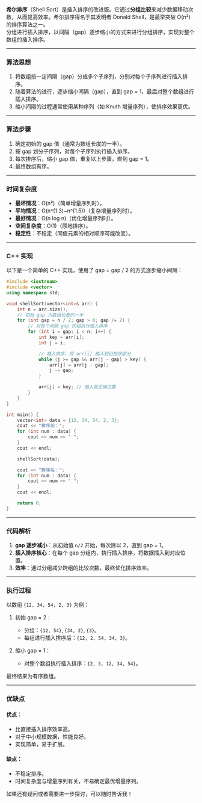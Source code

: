 **希尔排序**（Shell Sort）是插入排序的改进版。它通过**分组比较**来减少数据移动次数，从而提高效率。希尔排序得名于其发明者 Donald Shell，是最早突破 O(n²) 的排序算法之一。  
分组进行插入排序，以间隔（gap）逐步缩小的方式来进行分组排序，实现对整个数组的插入排序。

---

### **算法思想**
1. 将数组按一定间隔（gap）分成多个子序列，分别对每个子序列进行插入排序。
2. 随着算法的进行，逐步缩小间隔（gap），直到 gap = 1，最后对整个数组进行插入排序。
3. 缩小间隔的过程通常使用某种序列（如 Knuth 增量序列），使排序效果更优。

---

### **算法步骤**
1. 确定初始的 gap 值（通常为数组长度的一半）。
2. 按 gap 划分子序列，对每个子序列执行插入排序。
3. 每次排序后，缩小 gap 值，重复以上步骤，直到 gap = 1。
4. 最终数组有序。

---

### **时间复杂度**
- **最坏情况**：O(n²)（简单增量序列时）。
- **平均情况**：O(n^(1.3)~n^(1.5))（复杂增量序列时）。
- **最好情况**：O(n log n)（优化增量序列时）。
- **空间复杂度**：O(1)（原地排序）。
- **稳定性**：不稳定（同值元素的相对顺序可能改变）。

---

### **C++ 实现**
以下是一个简单的 C++ 实现，使用了 gap = gap / 2 的方式逐步缩小间隔：

```cpp
#include <iostream>
#include <vector>
using namespace std;

void shellSort(vector<int>& arr) {
    int n = arr.size();
    // 初始 gap 为数组长度的一半
    for (int gap = n / 2; gap > 0; gap /= 2) {
        // 对每个间隔 gap 的组执行插入排序
        for (int i = gap; i < n; i++) {
            int key = arr[i];
            int j = i;

            // 插入排序，将 arr[i] 插入到已排序部分
            while (j >= gap && arr[j - gap] > key) {
                arr[j] = arr[j - gap];
                j -= gap;
            }

            arr[j] = key; // 插入到正确位置
        }
    }
}

int main() {
    vector<int> data = {12, 34, 54, 2, 3};
    cout << "排序前：";
    for (int num : data) {
        cout << num << " ";
    }
    cout << endl;

    shellSort(data);

    cout << "排序后：";
    for (int num : data) {
        cout << num << " ";
    }
    cout << endl;

    return 0;
}
```

---

### **代码解析**
1. **gap 逐步减小**：从初始值 `n/2` 开始，每次除以 2，直到 gap = 1。
2. **插入排序核心**：在每个 gap 分组内，执行插入排序，将数据插入到对应位置。
3. **效率**：通过分组减少跨组的比较次数，最终优化排序效率。

---

### **执行过程**
以数组 `{12, 34, 54, 2, 3}` 为例：

1. 初始 gap = 2：
   - 分组：`{12, 54}`, `{34, 2}`, `{3}`。
   - 每组进行插入排序后：`{12, 2, 54, 34, 3}`。

2. 缩小 gap = 1：
   - 对整个数组执行插入排序：`{2, 3, 12, 34, 54}`。

最终结果为有序数组。

---

### **优缺点**
#### **优点**：
- 比直接插入排序效率高。
- 对于中小规模数据，性能良好。
- 实现简单，易于扩展。

#### **缺点**：
- 不稳定排序。
- 时间复杂度与增量序列有关，不易确定最优增量序列。

如果还有疑问或者需要进一步探讨，可以随时告诉我！